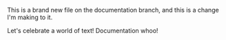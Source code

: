 This is a brand new file on the documentation branch, and this is a change I'm making to it.

Let's celebrate a world of text! Documentation whoo!